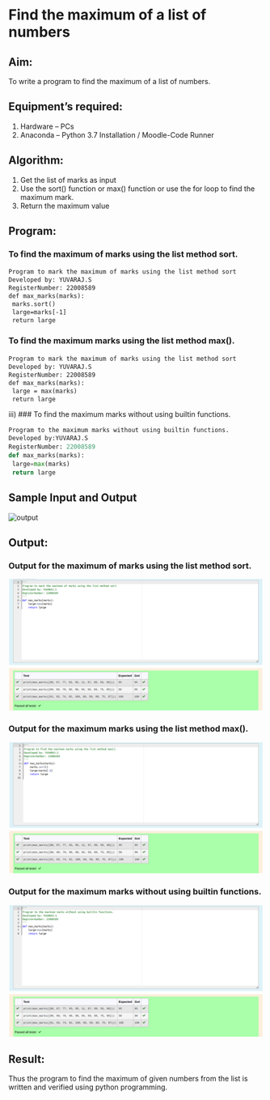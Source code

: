 # Find the maximum of a list of numbers
## Aim:
To write a program to find the maximum of a list of numbers.
## Equipment’s required:
1.	Hardware – PCs
2.	Anaconda – Python 3.7 Installation / Moodle-Code Runner
## Algorithm:
1.	Get the list of marks as input
2.	Use the sort() function or max() function or use the for loop to find the maximum mark.
3.	Return the maximum value
## Program:
### To find the maximum of marks using the list method sort.
```
Program to mark the maximum of marks using the list method sort
Developed by: YUVARAJ.S
RegisterNumber: 22008589
def max_marks(marks):
 marks.sort()
 large=marks[-1]
 return large
 ```
### To find the maximum marks using the list method max().
```
Program to mark the maximum of marks using the list method sort
Developed by: YUVARAJ.S
RegisterNumber: 22008589
def max_marks(marks):
 large = max(marks)
 return large
 ```
iii) ### To find the maximum marks without using builtin functions.
```Python
Program to the maximum marks without using builtin functions.
Developed by:YUVARAJ.S
RegisterNumber: 22008589
def max_marks(marks):
 large=max(marks)
 return large
```
## Sample Input and Output
![output](./img/max_marks1.jpg) 

## Output:
### Output for the maximum of marks using the list method sort.
![OUTPUT](./pic1.png)
### Output for the maximum marks using the list method max().
![output](./pic2.png)
### Output for the maximum marks without using builtin functions.
![Output](./pic3.png)
## Result:
Thus the program to find the maximum of given numbers from the list is written and verified using python programming.
